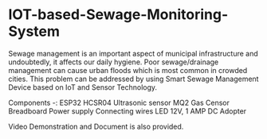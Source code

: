# IOT-based-Sewage-Monitoring-System

Sewage management is an important aspect of municipal infrastructure and undoubtedly, it affects our daily hygiene.
Poor sewage/drainage management can cause urban floods which is most common in crowded cities.
This problem can be addressed by using Smart Sewage Management Device based on IoT and Sensor Technology.

Components -:
ESP32
HCSR04 Ultrasonic sensor
MQ2 Gas Censor
Breadboard Power supply
Connecting wires
LED
12V, 1 AMP DC Adopter

Video Demonstration and Document is also provided.
